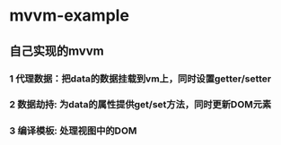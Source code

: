 # mvvm-example

## 自己实现的mvvm
### 1 代理数据：把data的数据挂载到vm上，同时设置getter/setter
### 2 数据劫持: 为data的属性提供get/set方法，同时更新DOM元素
### 3 编译模板: 处理视图中的DOM
